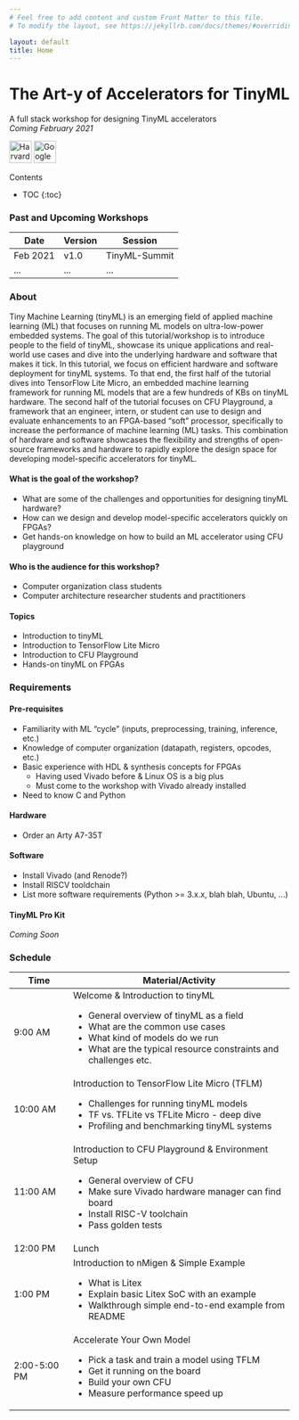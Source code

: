 ```yaml
---
# Feel free to add content and custom Front Matter to this file.
# To modify the layout, see https://jekyllrb.com/docs/themes/#overriding-theme-defaults

layout: default 
title: Home
---
```


<h1> The Art-y of Accelerators for TinyML </h1>

A full stack workshop for designing TinyML accelerators<br>
*Coming February 2021*

<div style="display:inline-block;">
  <a style="text-decoration:none" href="https://www.seas.harvard.edu/">
    <img src="{{ '/assets/logos/seas.svg' | relative_url }}" alt="Harvard SEAS" style="height: 2.5rem">
  </a>
</div>
<div style="display:inline-block;">
  <a style="text-decoration:none" href="https://cfu-playground.readthedocs.io/en/latest/">
    <img src="{{ '/assets/logos/google.svg' | relative_url }}" alt="Google" style="height: 2.5rem">
  </a>
</div>

<div id="toc_container" markdown="1">
<p class="toc_title">Contents</p>

- TOC
{:toc}
</div>

<!-- <div>
{% for event in site.event_pages %}
	<p>{{ event.title }}</p>
{% endfor %}
</div>
 -->

### Past and Upcoming Workshops

| Date | Version | Session |
|------|---------|---------|
| Feb 2021 | v1.0 | TinyML-Summit |
| ... | ... | ... |


### About

Tiny Machine Learning (tinyML) is an emerging field of applied machine learning (ML) that focuses on running ML models on ultra-low-power embedded systems. The goal of this tutorial/workshop is to introduce people to the field of tinyML, showcase its unique applications and real-world use cases and dive into the underlying hardware and software that makes it tick. In this tutorial, we focus on efficient hardware and software deployment for tinyML systems. To that end, the first half of the tutorial dives into TensorFlow Lite Micro, an embedded machine learning framework for running ML models that are a few hundreds of KBs on tinyML hardware. The second half of the tutorial focuses on CFU Playground, a framework that an engineer, intern, or student can use to design and evaluate enhancements to an FPGA-based “soft” processor, specifically to increase the performance of machine learning (ML) tasks. This combination of hardware and software showcases the flexibility and strengths of open-source frameworks and hardware to rapidly explore the design space for developing model-specific accelerators for tinyML.

#### What is the goal of the workshop?
- What are some of the challenges and opportunities for designing tinyML hardware?
- How can we design and develop model-specific accelerators quickly on FPGAs?
- Get hands-on knowledge on how to build an ML accelerator using CFU playground

#### Who is the audience for this workshop?
- Computer organization class students
- Computer architecture researcher students and practitioners

#### Topics
- Introduction to tinyML
- Introduction to TensorFlow Lite Micro
- Introduction to CFU Playground
- Hands-on tinyML on FPGAs

### Requirements 
#### Pre-requisites
- Familiarity with ML “cycle” (inputs, preprocessing, training, inference, etc.)
- Knowledge of computer organization (datapath, registers, opcodes, etc.)
- Basic experience with HDL & synthesis concepts for FPGAs
  - Having used Vivado before & Linux OS is a big plus
  - Must come to the workshop with Vivado already installed
- Need to know C and Python

#### Hardware
- Order an Arty A7-35T

#### Software 
- Install Vivado (and Renode?)
- Install RISCV tooldchain 
- List more software requirements (Python >= 3.x.x, blah blah, Ubuntu, ...)

#### TinyML Pro Kit
*Coming Soon*

### Schedule
<div>
<table>
<thead>
  <tr>
    <th>Time</th>
    <th>Material/Activity</th>
  </tr>
</thead>
<tbody>
  <tr>
    <td>9:00 AM</td>
    <td>Welcome &amp; Introduction to tinyML
    	<ul>
    	<li>General overview of tinyML as a field</li>
    	<li>What are the common use cases</li>
    	<li>What kind of models do we run</li>
    	<li>What are the typical resource constraints and challenges etc.</li>
    	</ul>
    </td>
  </tr>
  <tr>
    <td>10:00 AM</td>
    <td>Introduction to TensorFlow Lite Micro (TFLM) 
    	<ul>
    		<li>Challenges for running tinyML models</li>
			<li>TF vs. TFLite vs TFLite Micro - deep dive</li>
			<li>Profiling and benchmarking tinyML systems</li>
    	</ul>
	</td>
  </tr>
  <tr>
    <td>11:00 AM</td>
    <td>Introduction to CFU Playground &amp; Environment Setup 
    	<ul>
    		<li>General overview of CFU</li>
			<li>Make sure Vivado hardware manager can find board</li>
			<li>Install RISC-V toolchain</li>
			<li>Pass golden tests</li>
    	</ul>
	</td>
  </tr>
  <tr>
    <td>12:00 PM</td>
    <td>Lunch</td>
  </tr>
  <tr>
    <td>1:00 PM</td>
    <td>Introduction to nMigen & Simple Example
		<ul>
			<li>What is Litex</li>
			<li>Explain basic Litex SoC with an example</li>
			<li>Walkthrough simple end-to-end example from README</li>
		</ul>
	</td>
  </tr>
  <tr>
    <td>2:00-5:00 PM</td>
    <td>Accelerate Your Own Model
    	<ul>
			<li>Pick a task and train a model using TFLM</li>
			<li>Get it running on the board</li>
			<li>Build your own CFU</li>
			<li>Measure performance speed up</li>
    	</ul>
    </td>
  </tr>
</tbody>
</table>
</div>
